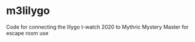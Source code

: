 # m3lilygo
Code for connecting the lilygo t-watch 2020 to Mythric Mystery Master for escape room use
